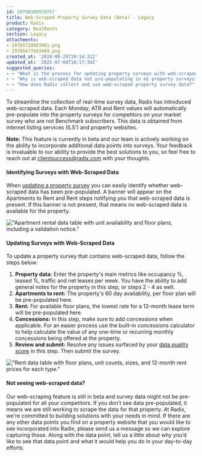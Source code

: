 ```yaml
---
id: 29750300559757
title: Web-Scraped Property Survey Data (Beta) - Legacy
product: Radix
category: RealRents
section: Legacy
attachments:
- 29785720003981.png
- 29785677683469.png
created_at: '2024-08-29T10:14:31Z'
updated_at: '2025-07-08T10:17:34Z'
suggested_queries:
- - "What is the process for updating property surveys with web-scraped data in Radix?"
- - "Why is web-scraped data not pre-populating in my property surveys?"
- - "How does Radix collect and use web-scraped property survey data?"
---
```

To streamline the collection of real-time survey data, Radix has introduced web-scraped data. Each Monday, ATR and Rent values will automatically pre-populate into the property surveys for competitors on your market survey who are not Benchmark subscribers. This data is obtained from internet listing services (ILS') and property websites.

**Note:** This feature is currently in beta and our team is actively working on the ability to incorporate additional data points into surveys. Your feedback is invaluable to our ability to provide the best solutions to you, so feel free to reach out at [clientsuccess@radix.com](mailto:clientsuccess@radix.co) with your thoughts.

#### Identifying Surveys with Web-Scraped Data

When [updating a property survey](https://help.radix.com/hc/en-us/articles/32792982682637-Updating-Property-Surveys) you can easily identify whether web-scraped data has been pre-populated. A banner will appear on the Apartments to Rent and Rent steps notifying you that web-scraped data is present. If this banner is not present, that means no web-scraped data is available for the property.

!["Apartment rental data table with unit availability and floor plans, including a validation notice."](attachments/29785720003981.png)

#### Updating Surveys with Web-Scraped Data

To update a property survey that contains web-scraped data, follow the steps below:

1. **Property data:** Enter the property's main metrics like occupancy %, leased %, traffic and net leases per week. You have the ability to add general notes for the property in this step, or steps 2 - 4 as well.
2. **Apartments to rent:** The property's 60 day availability, per floor plan will be pre-populated here.
3. **Rent:** For available floor plans, the lowest rate for a 12-month lease term will be pre-populated here.
4. **Concessions:** In this step, make sure to add concessions when applicable. For an easier process use the built-in concessions calculator to help calculate the value of any one-time or recurring monthly concessions being offered at the property.
5. **Review and submit:** Resolve any issues surfaced by your [data quality score](https://help.radix.com/hc/en-us/articles/28429466699533) in this step. Then submit the survey.

!["Rent data table with floor plans, unit counts, sizes, and 12-month rent prices for each type."](attachments/29785677683469.png)

#### Not seeing web-scraped data?

Our web-scraping feature is still in beta and survey data might not be pre-populated for all your competitors. If you don’t see data pre-populated, it means we are still working to scrape the data for that property. At Radix, we're committed to building solutions with your needs in mind. If there are any other data points you find on a property website that you would like to see incorporated into Radix, please send us a message so we can explore capturing those. Along with the data point, tell us a little about why you’d like to see that data point and what it would help you do in your day-to-day efforts.